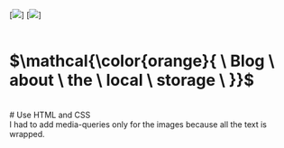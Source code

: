 [![](https://img.shields.io/badge/HTML-blue?style=for-the-badge)]
[![](https://img.shields.io/badge/CSS-yellow?style=for-the-badge)]<br>
<br>

# $\mathcal{\color{orange}{ \ Blog \ about \ the \ local \ storage \ }}$<br>
<br>
# Use HTML and CSS<br>
I had to add media-queries only for the images because all the text is wrapped.
